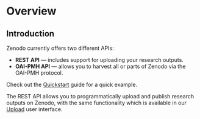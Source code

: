 # Overview

## Introduction

Zenodo currently offers two different APIs:

* **REST API** — includes support for uploading your research outputs.
* **OAI-PMH API** — allows you to harvest all or parts of Zenodo via the OAI-PMH
  protocol.

Check out the [Quickstart](#quickstart) guide for a quick example.

The REST API allows you to programmatically upload and publish research outputs
on Zenodo, with the same functionality which is available in our
[Upload](https://zenodo.org/deposit) user interface.
